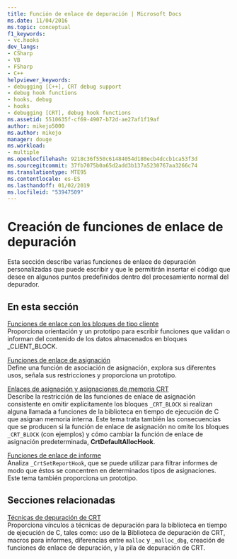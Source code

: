 ```yaml
---
title: Función de enlace de depuración | Microsoft Docs
ms.date: 11/04/2016
ms.topic: conceptual
f1_keywords:
- vc.hooks
dev_langs:
- CSharp
- VB
- FSharp
- C++
helpviewer_keywords:
- debugging [C++], CRT debug support
- debug hook functions
- hooks, debug
- hooks
- debugging [CRT], debug hook functions
ms.assetid: 5510635f-cf69-4907-b72d-ae27af1f19af
author: mikejo5000
ms.author: mikejo
manager: douge
ms.workload:
- multiple
ms.openlocfilehash: 9218c36f550c61484054d180ecb4dccb1ca53f3d
ms.sourcegitcommit: 37fb7075b0a65d2add3b137a5230767aa3266c74
ms.translationtype: MTE95
ms.contentlocale: es-ES
ms.lasthandoff: 01/02/2019
ms.locfileid: "53947509"
---
```

# <a name="debug-hook-function-writing"></a>Creación de funciones de enlace de depuración
Esta sección describe varias funciones de enlace de depuración personalizadas que puede escribir y que le permitirán insertar el código que desee en algunos puntos predefinidos dentro del procesamiento normal del depurador.  
  
## <a name="in-this-section"></a>En esta sección  
 [Funciones de enlace con los bloques de tipo cliente](../debugger/client-block-hook-functions.md)  
 Proporciona orientación y un prototipo para escribir funciones que validan o informan del contenido de los datos almacenados en bloques _CLIENT_BLOCK.  
  
 [Funciones de enlace de asignación](../debugger/allocation-hook-functions.md)  
 Define una función de asociación de asignación, explora sus diferentes usos, señala sus restricciones y proporciona un prototipo.  
  
 [Enlaces de asignación y asignaciones de memoria CRT](../debugger/allocation-hooks-and-c-run-time-memory-allocations.md)  
 Describe la restricción de las funciones de enlace de asignación consistente en omitir explícitamente los bloques `_CRT_BLOCK` si realizan alguna llamada a funciones de la biblioteca en tiempo de ejecución de C que asignan memoria interna. Este tema trata también las consecuencias que se producen si la función de enlace de asignación no omite los bloques `_CRT_BLOCK` (con ejemplos) y cómo cambiar la función de enlace de asignación predeterminada, **CrtDefaultAllocHook**.  
  
 [Funciones de enlace de informe](../debugger/report-hook-functions.md)  
 Analiza `_CrtSetReportHook`, que se puede utilizar para filtrar informes de modo que éstos se concentren en determinados tipos de asignaciones. Este tema también proporciona un prototipo.  
  
## <a name="related-sections"></a>Secciones relacionadas  
 [Técnicas de depuración de CRT](../debugger/crt-debugging-techniques.md)  
 Proporciona vínculos a técnicas de depuración para la biblioteca en tiempo de ejecución de C, tales como: uso de la Biblioteca de depuración de CRT, macros para informes, diferencias entre `malloc` y `_malloc_dbg`, creación de funciones de enlace de depuración, y la pila de depuración de CRT.
